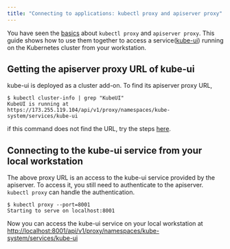 ```yaml
---
title: "Connecting to applications: kubectl proxy and apiserver proxy"
---
```

You have seen the [basics](accessing-the-cluster) about `kubectl proxy` and `apiserver proxy`. This guide shows how to use them together to access a service([kube-ui](ui)) running on the Kubernetes cluster from your workstation.


## Getting the apiserver proxy URL of kube-ui

kube-ui is deployed as a cluster add-on. To find its apiserver proxy URL,

```shell
$ kubectl cluster-info | grep "KubeUI"
KubeUI is running at https://173.255.119.104/api/v1/proxy/namespaces/kube-system/services/kube-ui
```
if this command does not find the URL, try the steps [here](ui.html#accessing-the-ui).


## Connecting to the kube-ui service from your local workstation

The above proxy URL is an access to the kube-ui service provided by the apiserver. To access it, you still need to authenticate to the apiserver. `kubectl proxy` can handle the authentication.

```shell
$ kubectl proxy --port=8001
Starting to serve on localhost:8001
```
Now you can access the kube-ui service on your local workstation at [http://localhost:8001/api/v1/proxy/namespaces/kube-system/services/kube-ui](http://localhost:8001/api/v1/proxy/namespaces/kube-system/services/kube-ui)